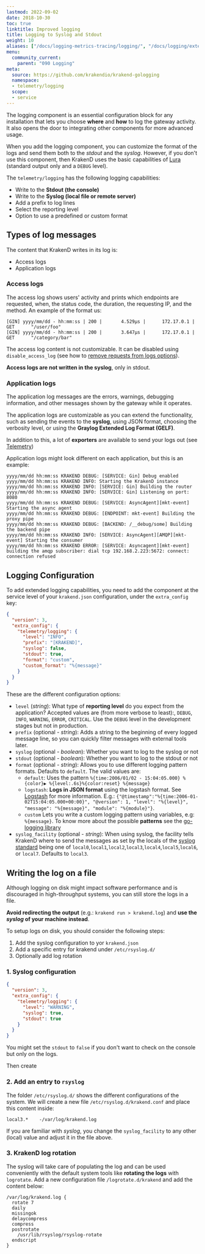 ```yaml
---
lastmod: 2022-09-02
date: 2018-10-30
toc: true
linktitle: Improved logging
title: Logging to Syslog and Stdout
weight: 10
aliases: ["/docs/logging-metrics-tracing/logging/", "/docs/logging/extended-logging/"]
menu:
  community_current:
    parent: "090 Logging"
meta:
  source: https://github.com/krakendio/krakend-gologging
  namespace:
  - telemetry/logging
  scope:
  - service
---
```

The logging component is an essential configuration block for any installation that lets you choose **where** and **how** to log the gateway activity. It also opens the door to integrating other components for more advanced usage.

When you add the logging component, you can customize the format of the logs and send them both to the *stdout* and the *syslog*. However, if you don't use this component, then KrakenD uses the basic capabilities of [Lura](https://luraproject.org) (standard output only and a `DEBUG` level).

The `telemetry/logging` has the following logging capabilities:

- Write to the **Stdout (the console)**
- Write to the **Syslog (local file or remote server)**
- Add a prefix to log lines
- Select the reporting level
- Option to use a predefined or custom format

## Types of log messages
The content that KrakenD writes in its log is:

- Access logs
- Application logs

### Access logs
The access log shows users' activity and prints which endpoints are requested, when, the status code, the duration, the requesting IP, and the method. An example of the format us:

    [GIN] yyyy/mm/dd - hh:mm:ss | 200 |       4.529µs |      172.17.0.1 | GET      "/user/foo"
    [GIN] yyyy/mm/dd - hh:mm:ss | 200 |       3.647µs |      172.17.0.1 | GET      "/category/bar"

The access log content is not customizable. It can be disabled using `disable_access_log` (see how to [remove requests from logs options](/docs/service-settings/router-options/#remove-requests-from-logs)).

**Access logs are not written in the syslog**, only in stdout.

### Application logs
The application log messages are the errors, warnings, debugging information, and other messages shown by the gateway while it operates.

The application logs are customizable as you can extend the functionality, such as sending the events to the **syslog**, using JSON format, choosing the verbosity level, or using the **Graylog Extended Log Format (GELF)**.

In addition to this, a lot of **exporters** are available to send your logs out (see [Telemetry](/docs/telemetry/))

Application logs might look different on each application, but this is an example:

    yyyy/mm/dd hh:mm:ss KRAKEND DEBUG: [SERVICE: Gin] Debug enabled
    yyyy/mm/dd hh:mm:ss KRAKEND INFO: Starting the KrakenD instance
    yyyy/mm/dd hh:mm:ss KRAKEND INFO: [SERVICE: Gin] Building the router
    yyyy/mm/dd hh:mm:ss KRAKEND INFO: [SERVICE: Gin] Listening on port: 8080
    yyyy/mm/dd hh:mm:ss KRAKEND DEBUG: [SERVICE: AsyncAgent][mkt-event] Starting the async agent
    yyyy/mm/dd hh:mm:ss KRAKEND DEBUG: [ENDPOINT: mkt-event] Building the proxy pipe
    yyyy/mm/dd hh:mm:ss KRAKEND DEBUG: [BACKEND: /__debug/some] Building the backend pipe
    yyyy/mm/dd hh:mm:ss KRAKEND INFO: [SERVICE: AsyncAgent][AMQP][mkt-event] Starting the consumer
    yyyy/mm/dd hh:mm:ss KRAKEND ERROR: [SERVICE: Asyncagent][mkt-event] building the amqp subscriber: dial tcp 192.168.2.223:5672: connect: connection refused

## Logging Configuration
To add extended logging capabilities, you need to add the component at the service level of your `krakend.json` configuration, under the `extra_config` key:

```json
{
  "version": 3,
  "extra_config": {
    "telemetry/logging": {
      "level": "INFO",
      "prefix": "[KRAKEND]",
      "syslog": false,
      "stdout": true,
      "format": "custom",
      "custom_format": "%{message}"
    }
  }
}
```

These are the different configuration options:

- `level` (*string*): What type of **reporting level** do you expect from the application? Accepted values are (from more verbose to least):, `DEBUG`, `INFO`, `WARNING`, `ERROR`, `CRITICAL`. Use the `DEBUG` level in the development stages but not in production.
- `prefix` (optional - *string*): Adds a string to the beginning of every logged message line, so you can quickly filter messages with external tools later.
- `syslog` (optional - *boolean*): Whether you want to log to the syslog or not
- `stdout` (optional - *boolean*): Whether you want to log to the stdout or not
- `format` (optional - *string*): Allows you to use different logging pattern formats. Defaults to `default`. The valid values are:
    - `default`: Uses the pattern `%{time:2006/01/02 - 15:04:05.000} %{color}▶ %{level:.6s}%{color:reset} %{message}`
    - `logstash`: **Logs in JSON format** using the logstash format. See [Logstash](/docs/logging/logstash/) for more information. E.g.: `{"@timestamp":"%{time:2006-01-02T15:04:05.000+00:00}", "@version": 1, "level": "%{level}", "message": "%{message}", "module": "%{module}"}`.
    - `custom` Lets you write a custom logging pattern using variables, e.g: `%{message}`. To know more about the possible **patterns** see the [go-logging library](https://github.com/op/go-logging/blob/master/format.go#L156)
- `syslog_facility` (optional - *string*): When using syslog, the facility tells KrakenD where to send the messages as set by the locals of the [syslog standard](https://www.rfc-editor.org/rfc/rfc5424.html) being one of `local0`,`local1`,`local2`,`local3`,`local4`,`local5`,`local6`, or `local7`. Defaults to `local3`.

## Writing the log on a file
Although logging on disk might impact software performance and is discouraged in high-throughput systems, you can still store the logs in a file.

**Avoid redirecting the output** (e.g.: `krakend run > krakend.log`) and **use the *syslog* of your machine instead**.

To setup logs on disk, you should consider the following steps:

1) Add the syslog configuration to yor `krakend.json`
2) Add a specific entry for krakend under `/etc/rsyslog.d/`
3) Optionally add log rotation

### 1. Syslog configuration
```json
{
  "version": 3,
  "extra_config": {
    "telemetry/logging": {
      "level": "WARNING",
      "syslog": true,
      "stdout": true
    }
  }
}
```

You might set the `stdout` to `false` if you don't want to check on the console but only on the logs.

Then create

### 2. Add an entry to `rsyslog`
The folder `/etc/rsyslog.d/` shows the different configurations of the system. We will create a new file `/etc/rsyslog.d/krakend.conf` and place this content inside:

    local3.*    -/var/log/krakend.log

If you are familiar with *syslog*, you change the `syslog_facility` to any other (local) value and adjust it in the file above.

### 3. KrakenD log rotation
The syslog will take care of populating the log and can be used conveniently with the default system tools like **rotating the logs** with `logrotate`. Add a new configuration file `/logrotate.d/krakend` and add the content below:

```
/var/log/krakend.log {
  rotate 7
  daily
  missingok
  delaycompress
  compress
  postrotate
    /usr/lib/rsyslog/rsyslog-rotate
  endscript
}
```
